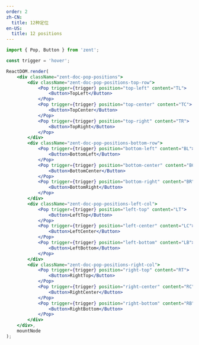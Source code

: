 ```yaml
---
order: 2
zh-CN:
  title: 12种定位
en-US:
  title: 12 positions
---
```


```jsx
import { Pop, Button } from 'zent';

const trigger = 'hover';

ReactDOM.render(
	<div className="zent-doc-pop-positions">
		<div className="zent-doc-pop-positions-top-row">
			<Pop trigger={trigger} position="top-left" content="TL">
				<Button>TopLeft</Button>
			</Pop>
			<Pop trigger={trigger} position="top-center" content="TC">
				<Button>TopCenter</Button>
			</Pop>
			<Pop trigger={trigger} position="top-right" content="TR">
				<Button>TopRight</Button>
			</Pop>
		</div>
		<div className="zent-doc-pop-positions-bottom-row">
			<Pop trigger={trigger} position="bottom-left" content="BL">
				<Button>BottomLeft</Button>
			</Pop>
			<Pop trigger={trigger} position="bottom-center" content="BC">
				<Button>BottomCenter</Button>
			</Pop>
			<Pop trigger={trigger} position="bottom-right" content="BR">
				<Button>BottomRight</Button>
			</Pop>
		</div>
		<div className="zent-doc-pop-positions-left-col">
			<Pop trigger={trigger} position="left-top" content="LT">
				<Button>LeftTop</Button>
			</Pop>
			<Pop trigger={trigger} position="left-center" content="LC">
				<Button>LeftCenter</Button>
			</Pop>
			<Pop trigger={trigger} position="left-bottom" content="LB">
				<Button>LeftBottom</Button>
			</Pop>
		</div>
		<div className="zent-doc-pop-positions-right-col">
			<Pop trigger={trigger} position="right-top" content="RT">
				<Button>RightTop</Button>
			</Pop>
			<Pop trigger={trigger} position="right-center" content="RC">
				<Button>RightCenter</Button>
			</Pop>
			<Pop trigger={trigger} position="right-bottom" content="RB">
				<Button>RightBottom</Button>
			</Pop>
		</div>
	</div>,
	mountNode
);
```

<style>
  .zent-doc-pop-positions {
    position: relative;

		&-top-row,
		&-bottom-row {
      text-align: center;

      .zent-pop-wrapper:not(:last-child) {
        margin-right: 10px;
      }
    }

    &-bottom-row {
      margin-top: 200px;
    }

    &-left-col, &-right-col {
      position: absolute;
      top: 0;
      display: flex;
      justify-content: center;
      flex-direction: column;
      height: 100%;

			>* {
				margin-left: 0 !important;
			}

      >*:not(:last-child) {
				margin-bottom: 10px;
      }
    }

    &-left-col {
      left: 0;
    }

    &-right-col {
      right: 0;
    }

    .zent-pop-wrapper {
      .zent-btn {
        width: 120px;
      }
    }
  }
</style>
